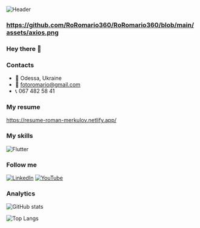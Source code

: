![Header](https://github.com/RoRomario360/RoRomario360/blob/main/assets/cover.jpg)

### https://github.com/RoRomario360/RoRomario360/blob/main/assets/axios.png

### Hey there 👋

### Contacts

- 📌 Odessa, Ukraine
- 📧 fotoromario@gmail.com
- 📞 067 482 58 41

### My resume

https://resume-roman-merkulov.netlify.app/

### My skills

![Flutter](https://github.com/RoRomario360/RoRomario360/blob/main/assets/skills.jpg)

### Follow me

[![LinkedIn](https://img.shields.io/badge/-linkedIn-090909?style=for-the-badge&logo=linkedin&logoColor=007BB6)](https://www.linkedin.com/in/romanmerkulov/)
[![YouTube](https://img.shields.io/badge/-YouTube-090909?style=for-the-badge&logo=YouTube&logoColor=FF0000)](https://www.youtube.com/channel/UCnKj-vGklXnCgjGc3wVbfnA)

### Analytics

![GitHub stats](https://github-readme-stats.vercel.app/api?username=RoRomario360&show_icons=true)

![Top Langs](https://github-readme-stats.vercel.app/api/top-langs/?username=RoRomario360&layout=compact)
